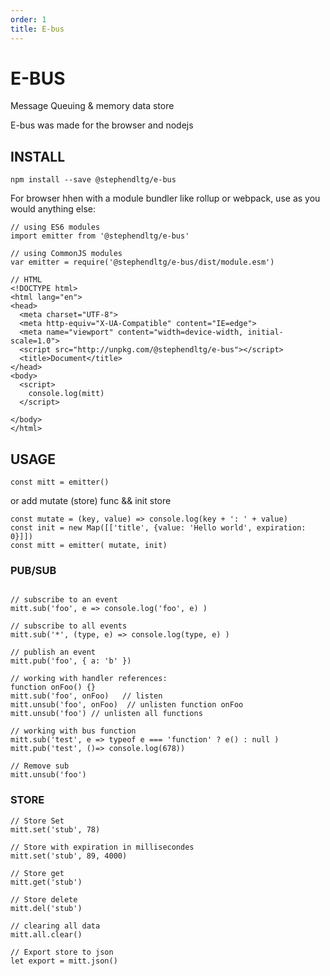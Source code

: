 ```yaml
---
order: 1
title: E-bus
---
```


# E-BUS

Message Queuing & memory data store

E-bus was made for the browser and nodejs

## INSTALL

```
npm install --save @stephendltg/e-bus
```

For browser hhen with a module bundler like rollup or webpack, use as you would anything else:

```
// using ES6 modules
import emitter from '@stephendltg/e-bus'
 
// using CommonJS modules
var emitter = require('@stephendltg/e-bus/dist/module.esm')

// HTML
<!DOCTYPE html>
<html lang="en">
<head>
  <meta charset="UTF-8">
  <meta http-equiv="X-UA-Compatible" content="IE=edge">
  <meta name="viewport" content="width=device-width, initial-scale=1.0">
  <script src="http://unpkg.com/@stephendltg/e-bus"></script>
  <title>Document</title>
</head>
<body>
  <script>
    console.log(mitt)
  </script>
  
</body>
</html>
```

## USAGE

```
const mitt = emitter()
```

or add mutate (store) func && init store

```
const mutate = (key, value) => console.log(key + ': ' + value)
const init = new Map([['title', {value: 'Hello world', expiration: 0}]])
const mitt = emitter( mutate, init)
```

### PUB/SUB

```
 
// subscribe to an event
mitt.sub('foo', e => console.log('foo', e) )
 
// subscribe to all events
mitt.sub('*', (type, e) => console.log(type, e) )
 
// publish an event
mitt.pub('foo', { a: 'b' })
 
// working with handler references:
function onFoo() {}
mitt.sub('foo', onFoo)   // listen
mitt.unsub('foo', onFoo)  // unlisten function onFoo
mitt.unsub('foo') // unlisten all functions

// working with bus function
mitt.sub('test', e => typeof e === 'function' ? e() : null )
mitt.pub('test', ()=> console.log(678))

// Remove sub
mitt.unsub('foo')

```

### STORE

```
// Store Set
mitt.set('stub', 78)

// Store with expiration in millisecondes
mitt.set('stub', 89, 4000)

// Store get
mitt.get('stub')

// Store delete
mitt.del('stub')

// clearing all data
mitt.all.clear()

// Export store to json
let export = mitt.json()

```